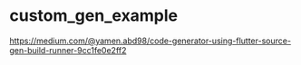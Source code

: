 # custom_gen_example

https://medium.com/@yamen.abd98/code-generator-using-flutter-source-gen-build-runner-9cc1fe0e2ff2
